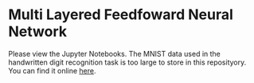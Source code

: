 # Multi Layered Feedfoward Neural Network
Please view the Jupyter Notebooks.
The MNIST data used in the handwritten digit recognition task is too large to store in this reposityory.
You can find it online [here](https://www.kaggle.com/oddrationale/mnist-in-csv).
